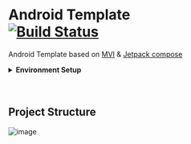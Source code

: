 # Android Template <br> <a href="https://github.com/deepfine/mob_android_template/actions"><img alt="Build Status" src="https://github.com/deepfine/mob_android_template/actions/workflows/build.yml/badge.svg"/></a><br>
Android Template based on [MVI](https://github.com/orbit-mvi/orbit-mvi) & [Jetpack compose](https://developer.android.com/jetpack/compose)


<details>
    <summary><b>Environment Setup</b></summary>
      <ol>
        <li>Android Studio Hedgehog</li>
        <li>Java version 17</li>
      </ol>
</details>

<br>
<br>

## Project Structure
![image](https://github.com/deepfine/mob_android_template/assets/58277725/1202e168-2a99-44a7-979c-2b54dd7be9a0)









